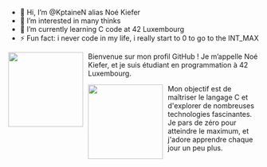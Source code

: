 - 👋 Hi, I’m @KptaineN alias Noé Kiefer
- 👀 I’m interested in many thinks 
- 🌱 I’m currently learning C code at 42 Luxembourg 
- ⚡ Fun fact: i never code in my life, i really start to 0 to go to the INT_MAX

<img src="https://media4.giphy.com/media/v1.Y2lkPTc5MGI3NjExMzdnczVyeXd1NWRpa2wxbjlzMWluMTFmbDhicWI4dnhjbXlpdXhkMCZlcD12MV9pbnRlcm5hbF9naWZfYnlfaWQmY3Q9Zw/lF8gToHOsG6xY454az/giphy.webp" align="left" width="150" style="margin-right: 10px;"/>

Bienvenue sur mon profil GitHub ! Je m’appelle Noé Kiefer, et je suis étudiant en programmation à 42 Luxembourg.

<img src="https://i.giphy.com/3oKIPtjElfqwMOTbH2.webp" align="left" width="150" style="margin-right: 10px;"/>

 Mon objectif est de maîtriser le langage C et d'explorer de nombreuses technologies fascinantes. Je pars de zéro pour atteindre le maximum, et j'adore apprendre chaque jour un peu plus.

<br clear="left"/>

<a href="https://profile.intra.42.fr" target="_blank">
  <img src="https://i.giphy.com/3oKIPtjElfqwMOTbH2.webp" width="
